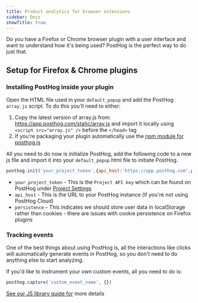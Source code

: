 ```yaml
---
title: Product analytics for browser extensions
sidebar: Docs
showTitle: true
---
```


Do you have a Firefox or Chrome browser plugin with a user interface and want to understand how it's being used? PostHog is the perfect way to do just that.

## Setup for Firefox & Chrome plugins

### Installing PostHog inside your plugin

Open the HTML file used in your `default_popup` and add the PostHog `array.js` script. To do this you'll need to either:
1. Copy the latest version of array.js from: https://app.posthog.com/static/array.js and import it locally using `<script src="array.js" />` before the `</head>` tag
2. If you're packaging your plugin automatically use the [npm module for posthog.js](https://www.npmjs.com/package/posthog-js)

All you need to do now is initialize PostHog, add the following code to a new js file and import it into your `default_popup` html file to initiate PostHog.

```javascript
posthog.init('your_project_token',{api_host:'https://app.posthog.com',persistence:'localStorage'})
```

* `your_project_token` - This is the ``Project API key`` which can be found on PostHog under [Project Settings](https://app.posthog.com/project/settings)
* `api_host` - This is the URL to your PostHog instance (if you're not using PostHog Cloud)
* `persistence` - This indicates we should store user data in localStorage rather than cookies - there are issues with cookie persistence on Firefox plugins

### Tracking events

One of the best things about using PostHog is, all the interactions like clicks will automatically generate events in PostHog, so you don't need to do anything else to start analyzing.

If you'd like to instrument your own custom events, all you need to do is:

```javascript
posthog.capture('custom_event_name', {})
```

[See our JS library guide for](https://posthog.com/docs/integrate/client/js) more details
